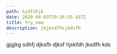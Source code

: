 ```yaml
---
path: hjdfshjk
date: 2020-04-03T19:34:55.437Z
title: try_new
description: jkjksdfhsjkdsfh
---
```

gjgjkg sdhfj djksfh djksf hjskfdh jksdfh kds